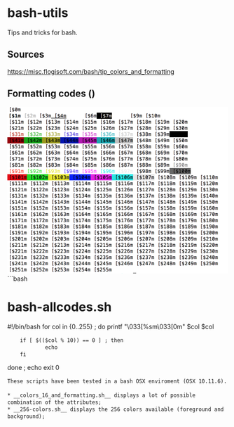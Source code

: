 # bash-utils
Tips and tricks for bash.

## Sources
https://misc.flogisoft.com/bash/tip_colors_and_formatting

## Formatting codes ()
<img src="./resources/allcodes.png" alt="allcodes" width="509px" height="379px" />
```bash

# bash-allcodes.sh

#!/bin/bash
for col in {0..255} ; do
        printf "\033[$%sm [$%sm\033[0m" $col $col

        if [ $(($col % 10)) == 0 ] ; then
                echo
        fi

done ;
echo
exit 0
```
These scripts have been tested in a bash OSX enviroment (OSX 10.11.6).

* __colors_16_and_formatting.sh__ displays a lot of possible combination of the attributes;
* __256-colors.sh__ displays the 256 colors available (foreground and background);

